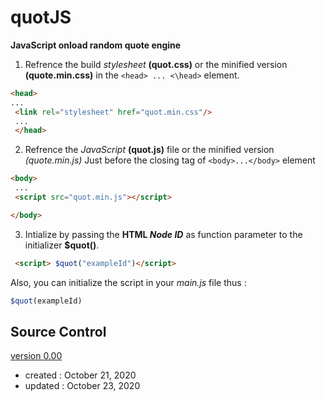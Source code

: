 # quotJS
**JavaScript onload random quote engine**

1. Refrence the build *stylesheet* **(quot.css)** or the minified version **(quote.min.css)** in the `<head> ... <\head>` element. 
```html
<head>
...
 <link rel="stylesheet" href="quot.min.css"/>
 ...
 </head>
 ```
2. Refrence the *JavaScript* **(quot.js)** file or the minified version *(quote.min.js)* Just before the closing tag of `<body>...</body>` element
```html
<body>
 ...
 <script src="quot.min.js"></script>

</body>
```
3. Intialize by passing the **HTML *Node ID*** as function parameter to the initializer **$quot()**.
```html 
 <script> $quot("exampleId")</script>
 ```

Also, you can initialize the script in your *main.js* file thus :

```JavaScript
$quot(exampleId)
```





## Source Control
[version 0.00](https://github.com/opeolluwa/quotJS/tree/main/V0.00)
  * created : October 21, 2020
  * updated : October 23, 2020

